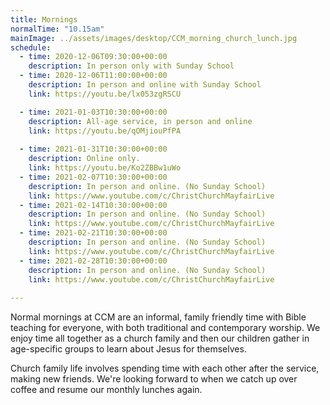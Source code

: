 ```yaml
---
title: Mornings
normalTime: "10.15am"
mainImage: ../assets/images/desktop/CCM_morning_church_lunch.jpg
schedule:
  - time: 2020-12-06T09:30:00+00:00
    description: In person only with Sunday School
  - time: 2020-12-06T11:00:00+00:00
    description: In person and online with Sunday School
    link: https://youtu.be/lx053zgRSCU

  - time: 2021-01-03T10:30:00+00:00
    description: All-age service, in person and online
    link: https://youtu.be/qOMjiouPfPA
    
  - time: 2021-01-31T10:30:00+00:00
    description: Online only.
    link: https://youtu.be/Ko2ZBBw1uWo
  - time: 2021-02-07T10:30:00+00:00
    description: In person and online. (No Sunday School)
    link: https://www.youtube.com/c/ChristChurchMayfairLive
  - time: 2021-02-14T10:30:00+00:00
    description: In person and online. (No Sunday School)
    link: https://www.youtube.com/c/ChristChurchMayfairLive
  - time: 2021-02-21T10:30:00+00:00
    description: In person and online. (No Sunday School)
    link: https://www.youtube.com/c/ChristChurchMayfairLive
  - time: 2021-02-28T10:30:00+00:00
    description: In person and online. (No Sunday School)
    link: https://www.youtube.com/c/ChristChurchMayfairLive    
    
---
```

Normal mornings at CCM are an informal, family friendly time with Bible teaching for everyone, with both traditional and contemporary worship. We enjoy time all together as a church family and then our children gather in age-specific groups to learn about Jesus for themselves.

Church family life involves spending time with each other after the service, making new friends. We're looking forward to when we catch up over coffee and resume our monthly lunches again.
